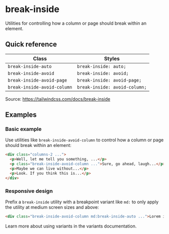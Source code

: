# break-inside

Utilities for controlling how a column or page should break within an element.

## Quick reference

| Class                     | Styles                      |
|---------------------------|-----------------------------|
| `break-inside-auto`       | `break-inside: auto;`       |
| `break-inside-avoid`      | `break-inside: avoid;`      |
| `break-inside-avoid-page` | `break-inside: avoid-page;` |
| `break-inside-avoid-column` | `break-inside: avoid-column;` |

Source: https://tailwindcss.com/docs/break-inside

## Examples

### Basic example

Use utilities like `break-inside-avoid-column` to control how a column or page should break within an element:

```html
<div class="columns-2 ...">
  <p>Well, let me tell you something, ...</p>
  <p class="break-inside-avoid-column ...">Sure, go ahead, laugh...</p>
  <p>Maybe we can live without...</p>
  <p>Look. If you think this is...</p>
</div>
```

### Responsive design

Prefix a `break-inside` utility with a breakpoint variant like `md:` to only apply the utility at medium screen sizes and above:

```html
<div class="break-inside-avoid-column md:break-inside-auto ...">Lorem ipsum dolor sit amet...</div>
```

Learn more about using variants in the variants documentation.
